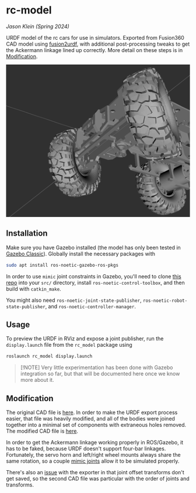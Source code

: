# rc-model

_Jason Klein (Spring 2024)_

URDF model of the rc cars for use in simulators. Exported from Fusion360 CAD model using [fusion2urdf](https://github.com/syuntoku14/fusion2urdf/blob/master/URDF_Exporter/core/Joint.py), with additional post-processing tweaks to get the Ackermann linkage lined up correctly. More detail on these steps is in [Modification](#modification).

![](.github/assets/glory-shot.png)

## Installation

Make sure you have Gazebo installed (the model has only been tested in [Gazebo Classic](https://classic.gazebosim.org/tutorials?tut=ros_wrapper_versions&cat=connect_ros#InstallingGazebo)). Globally install the necessary packages with

```bash
sudo apt install ros-noetic-gazebo-ros-pkgs
```

In order to use `mimic` joint constraints in Gazebo, you'll need to clone [this repo](https://github.com/roboticsgroup/roboticsgroup_upatras_gazebo_plugins) into your `src/` directory, install `ros-noetic-control-toolbox`, and then build with `catkin_make`.

You might also need `ros-noetic-joint-state-publisher`, `ros-noetic-robot-state-publisher`, and `ros-noetic-controller-manager`.

## Usage

To preview the URDF in RViz and expose a joint publisher, run the `display.launch` file from the `rc_model` package using

```bash
roslaunch rc_model display.launch
```

> [!NOTE] Very little experimentation has been done with Gazebo integration so far, but that will be documented here once we know more about it.

## Modification

The original CAD file is [here](https://a360.co/4aprIy8). In order to make the URDF export process easier, that file was heavily modified, and all of the bodies were joined together into a minimal set of components with extraneous holes removed. The modified CAD file is [here](https://a360.co/3PVAXOs).

In order to get the Ackermann linkage working properly in ROS/Gazebo, it has to be faked, because URDF doesn't support four-bar linkages. Fortunately, the servo horn and left/right wheel mounts always share the same rotation, so a couple [mimic joints](https://wiki.ros.org/urdf/XML/joint) allow it to be simulated properly.

There's also an [issue](https://github.com/syuntoku14/fusion2urdf?tab=readme-ov-file#before-using-this-script) with the exporter in that joint offset transforms don't get saved, so the second CAD file was particular with the order of joints and transforms.
